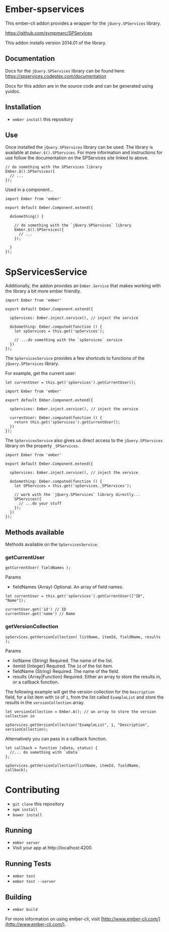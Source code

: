 # Ember-spservices

This ember-cli addon provides a wrapper for the `jQuery.SPServices` library.

https://github.com/sympmarc/SPServices

This addon installs version 2014.01 of the library.

## Documentation

Docs for the `jQuery.SPServices` library can be found here: https://spservices.codeplex.com/documentation

Docs for this addon are in the source code and can be generated using yuidoc.

## Installation

* `ember install` this repository

## Use

Once installed the `jQuery.SPServices` library can be used.  The library is
available at `Ember.$().SPServices`.  For more information and instructions for
use follow the documentation on the SPServices site linked to above.

```
// do something with the SPServices library
Ember.$().SPServices({
  // ...
});
```

Used in a component...

```
import Ember from 'ember'

export default Ember.Component.extend({

  doSomething() {

    // do something with the `jQuery.SPServices` library
    Ember.$().SPServices({
      // ...
    });

  }
});
```

# SpServicesService

Additionally, the addon provides an `Ember.Service` that makes working with
the library a bit more ember friendly.

```
import Ember from 'ember'

export default Ember.Component.extend({

  spServices: Ember.inject.service(), // inject the service

  doSomething: Ember.computed(function () {
    let spServices = this.get('spServices');

    // ...do something with the `spServices` service
  })
});
```

The `SpServicesService` provides a few shortcuts to functions of the `jQuery.SPServices`
library.

For example, get the current user:

```
let currentUser = this.get('spServices').getCurrentUser();
```

```
import Ember from 'ember'

export default Ember.Component.extend({

  spServices: Ember.inject.service(), // inject the service

  currentUser: Ember.computed(function () {
    return this.get('spServices').getCurrentUser();
  })
});
```

The `SpServicesService` also gives us direct access to the `jQuery.SPServices`
library on the property `_SPServices`.

```
import Ember from 'ember'

export default Ember.Component.extend({

  spServices: Ember.inject.service(), // inject the service

  doSomething: Ember.computed(function () {
    let SPServices = this.get('spServices._SPServices');

    // work with the `jQuery.SPServices` library directly...
    SPServices({
      // ...do your stuff
    });
  })
});
```

## Methods available

Methods available on the `SpServicesService`:

### getCurrentUser

```
getCurrentUser( fieldNames );
```

Params

* fieldNames {Array}  Optional.  An array of field names.


```
let currentUser = this.get('spServices').getCurrentUser(["ID", "Name"]);

currentUser.get('id') // ID
currentUser.get('name') // Name
```

### getVersionCollection

```
spServices.getVersionCollection( listName, itemId, fieldName, results );
```

Params

* listName {String}  Required.  The name of the list.
* itemId {Integer}  Required.  The `Id` of the list item.
* fieldName {String}  Required.  The name of the field.
* results {Array|Function} Required.  Either an array to store the results in, or a callback function.

The following example will get the version collection for the `Description` field,
for a list item with `Id` of `1`, from the list called `ExampleList` and store
the results in the `versionCollection` array.

```
let versionCollection = Ember.A(); // an array to store the version collection in

spServices.getVersionCollection("ExampleList", 1, "Description", versionCollection);
```

Alternatively you can pass in a callback function.

```
let callback = function (xData, status) {
  //... do something with `xData`
};

spServices.getVersionCollection(listName, itemId, fieldName, callback);
```

# Contributing

* `git clone` this repository
* `npm install`
* `bower install`

## Running

* `ember server`
* Visit your app at http://localhost:4200.

## Running Tests

* `ember test`
* `ember test --server`

## Building

* `ember build`

For more information on using ember-cli, visit [http://www.ember-cli.com/](http://www.ember-cli.com/).
